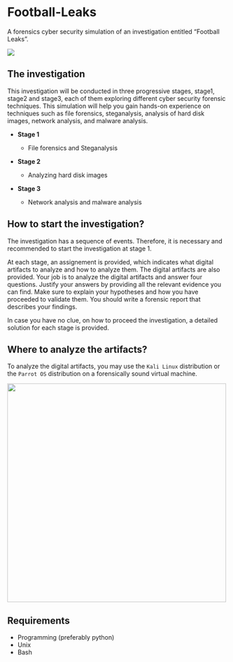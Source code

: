# Football-Leaks

A forensics cyber security simulation of an investigation entitled “Football Leaks”.

<img src="https://user-images.githubusercontent.com/78174997/143689769-5f41acc5-8302-4093-acdb-076060d17fc6.jpg">


## The investigation

This investigation will be conducted in three progressive stages, stage1, stage2 and stage3, each of them exploring different cyber security forensic techniques.
This simulation will help you gain hands-on experience on techniques such as file forensics, steganalysis, analysis of hard disk images, network analysis, and malware analysis.

- **Stage 1** 

  - File forensics and Steganalysis
 
- **Stage 2**

  - Analyzing hard disk images
  
- **Stage 3**

  - Network analysis and malware analysis


## How to start the investigation?

The investigation has a sequence of events. Therefore, it is necessary and recommended to start the investigation at stage 1.

At each stage, an assignement is provided, which indicates what digital artifacts to analyze and how to analyze them. The digital artifacts are also provided.
Your job is to analyze the digital artifacts and answer four questions. Justify your answers by providing all the relevant evidence you can find. Make sure to explain your hypotheses and how you have proceeded to validate them. You should write a forensic report that describes your findings.

In case you have no clue, on how to proceed the investigation, a detailed solution for each stage is provided.


## Where to analyze the artifacts?

To analyze the digital artifacts, you may use the `Kali Linux` distribution or the `Parrot OS` distribution on a forensically sound virtual machine.

<img src="https://user-images.githubusercontent.com/78174997/143689779-4a880e59-b461-442e-aa3b-a981da5a4e35.png" width="500">

## Requirements

- Programming (preferably python) 
- Unix
- Bash 
